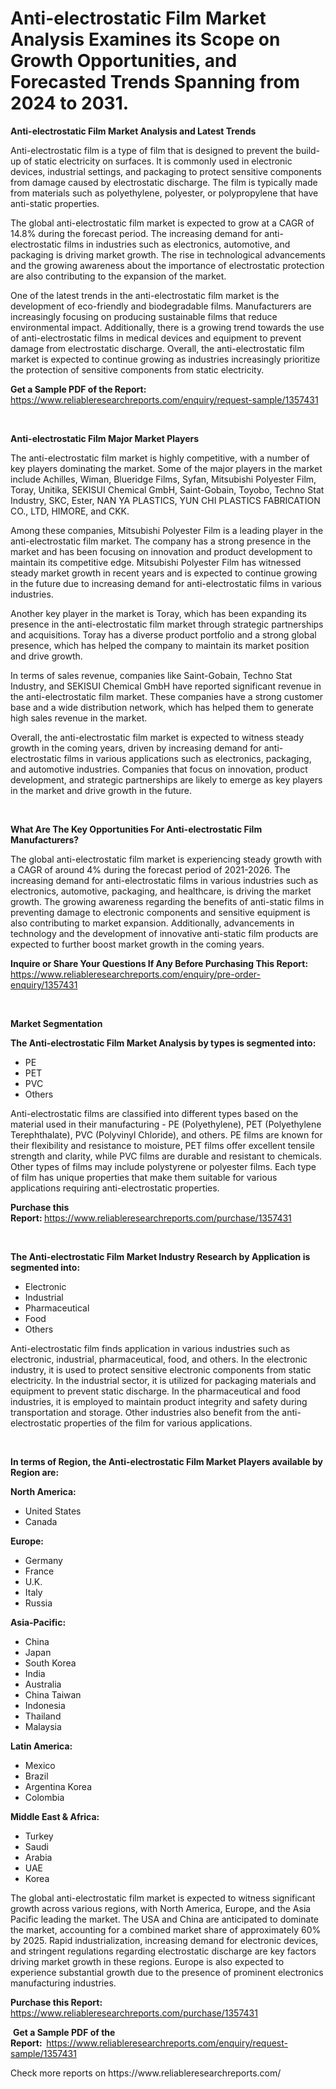 <p><h1>Anti-electrostatic Film Market Analysis Examines its Scope on Growth Opportunities, and Forecasted Trends Spanning from 2024 to 2031.</h1></p><p><strong>Anti-electrostatic Film Market Analysis and Latest Trends</strong></p>
<p><p>Anti-electrostatic film is a type of film that is designed to prevent the build-up of static electricity on surfaces. It is commonly used in electronic devices, industrial settings, and packaging to protect sensitive components from damage caused by electrostatic discharge. The film is typically made from materials such as polyethylene, polyester, or polypropylene that have anti-static properties.</p><p>The global anti-electrostatic film market is expected to grow at a CAGR of 14.8% during the forecast period. The increasing demand for anti-electrostatic films in industries such as electronics, automotive, and packaging is driving market growth. The rise in technological advancements and the growing awareness about the importance of electrostatic protection are also contributing to the expansion of the market.</p><p>One of the latest trends in the anti-electrostatic film market is the development of eco-friendly and biodegradable films. Manufacturers are increasingly focusing on producing sustainable films that reduce environmental impact. Additionally, there is a growing trend towards the use of anti-electrostatic films in medical devices and equipment to prevent damage from electrostatic discharge. Overall, the anti-electrostatic film market is expected to continue growing as industries increasingly prioritize the protection of sensitive components from static electricity.</p></p>
<p><strong>Get a Sample PDF of the Report:&nbsp;</strong> <a href="https://www.reliableresearchreports.com/enquiry/request-sample/1357431">https://www.reliableresearchreports.com/enquiry/request-sample/1357431</a></p>
<p>&nbsp;</p>
<p><strong>Anti-electrostatic Film Major Market Players</strong></p>
<p><p>The anti-electrostatic film market is highly competitive, with a number of key players dominating the market. Some of the major players in the market include Achilles, Wiman, Blueridge Films, Syfan, Mitsubishi Polyester Film, Toray, Unitika, SEKISUI Chemical GmbH, Saint-Gobain, Toyobo, Techno Stat Industry, SKC, Ester, NAN YA PLASTICS, YUN CHI PLASTICS FABRICATION CO., LTD, HIMORE, and CKK.</p><p>Among these companies, Mitsubishi Polyester Film is a leading player in the anti-electrostatic film market. The company has a strong presence in the market and has been focusing on innovation and product development to maintain its competitive edge. Mitsubishi Polyester Film has witnessed steady market growth in recent years and is expected to continue growing in the future due to increasing demand for anti-electrostatic films in various industries.</p><p>Another key player in the market is Toray, which has been expanding its presence in the anti-electrostatic film market through strategic partnerships and acquisitions. Toray has a diverse product portfolio and a strong global presence, which has helped the company to maintain its market position and drive growth.</p><p>In terms of sales revenue, companies like Saint-Gobain, Techno Stat Industry, and SEKISUI Chemical GmbH have reported significant revenue in the anti-electrostatic film market. These companies have a strong customer base and a wide distribution network, which has helped them to generate high sales revenue in the market.</p><p>Overall, the anti-electrostatic film market is expected to witness steady growth in the coming years, driven by increasing demand for anti-electrostatic films in various applications such as electronics, packaging, and automotive industries. Companies that focus on innovation, product development, and strategic partnerships are likely to emerge as key players in the market and drive growth in the future.</p></p>
<p>&nbsp;</p>
<p><strong>What Are The Key Opportunities For Anti-electrostatic Film Manufacturers?</strong></p>
<p><p>The global anti-electrostatic film market is experiencing steady growth with a CAGR of around 4% during the forecast period of 2021-2026. The increasing demand for anti-electrostatic films in various industries such as electronics, automotive, packaging, and healthcare, is driving the market growth. The growing awareness regarding the benefits of anti-static films in preventing damage to electronic components and sensitive equipment is also contributing to market expansion. Additionally, advancements in technology and the development of innovative anti-static film products are expected to further boost market growth in the coming years.</p></p>
<p><strong>Inquire or Share Your Questions If Any Before Purchasing This Report:</strong> <a href="https://www.reliableresearchreports.com/enquiry/pre-order-enquiry/1357431">https://www.reliableresearchreports.com/enquiry/pre-order-enquiry/1357431</a></p>
<p>&nbsp;</p>
<p><strong>Market Segmentation</strong></p>
<p><strong>The Anti-electrostatic Film Market Analysis by types is segmented into:</strong></p>
<p><ul><li>PE</li><li>PET</li><li>PVC</li><li>Others</li></ul></p>
<p><p>Anti-electrostatic films are classified into different types based on the material used in their manufacturing - PE (Polyethylene), PET (Polyethylene Terephthalate), PVC (Polyvinyl Chloride), and others. PE films are known for their flexibility and resistance to moisture, PET films offer excellent tensile strength and clarity, while PVC films are durable and resistant to chemicals. Other types of films may include polystyrene or polyester films. Each type of film has unique properties that make them suitable for various applications requiring anti-electrostatic properties.</p></p>
<p><strong>Purchase this Report:&nbsp;</strong><a href="https://www.reliableresearchreports.com/purchase/1357431">https://www.reliableresearchreports.com/purchase/1357431</a></p>
<p>&nbsp;</p>
<p><strong>The Anti-electrostatic Film Market Industry Research by Application is segmented into:</strong></p>
<p><ul><li>Electronic</li><li>Industrial</li><li>Pharmaceutical</li><li>Food</li><li>Others</li></ul></p>
<p><p>Anti-electrostatic film finds application in various industries such as electronic, industrial, pharmaceutical, food, and others. In the electronic industry, it is used to protect sensitive electronic components from static electricity. In the industrial sector, it is utilized for packaging materials and equipment to prevent static discharge. In the pharmaceutical and food industries, it is employed to maintain product integrity and safety during transportation and storage. Other industries also benefit from the anti-electrostatic properties of the film for various applications.</p></p>
<p>&nbsp;</p>
<p><strong>In terms of Region, the Anti-electrostatic Film Market Players available by Region are:</strong></p>
<p>
    <p> <strong> North America: </strong>
        <ul>
            <li>United States</li>
            <li>Canada</li>
        </ul>
        </p> 
    <p> <strong> Europe: </strong>
        <ul>
            <li>Germany</li>
            <li>France</li>
            <li>U.K.</li>
            <li>Italy</li>
            <li>Russia</li>
        </ul>
        </p> 
    <p> <strong> Asia-Pacific: </strong>
        <ul>
            <li>China</li>
            <li>Japan</li>
            <li>South Korea</li>
            <li>India</li>
            <li>Australia</li>
            <li>China Taiwan</li>
            <li>Indonesia</li>
            <li>Thailand</li>
            <li>Malaysia</li>
        </ul>
        </p> 
    <p> <strong> Latin America: </strong>
        <ul>
            <li>Mexico</li>
            <li>Brazil</li>
            <li>Argentina Korea</li>
            <li>Colombia</li>
        </ul>
        </p> 
    <p> <strong> Middle East & Africa: </strong>
        <ul>
            <li>Turkey</li>
            <li>Saudi</li>
            <li>Arabia</li>
            <li>UAE</li>
            <li>Korea</li>
        </ul>
    </p>
    </p>
<p><p>The global anti-electrostatic film market is expected to witness significant growth across various regions, with North America, Europe, and the Asia Pacific leading the market. The USA and China are anticipated to dominate the market, accounting for a combined market share of approximately 60% by 2025. Rapid industrialization, increasing demand for electronic devices, and stringent regulations regarding electrostatic discharge are key factors driving market growth in these regions. Europe is also expected to experience substantial growth due to the presence of prominent electronics manufacturing industries.</p></p>
<p><strong>Purchase this Report: </strong><a href="https://www.reliableresearchreports.com/purchase/1357431">https://www.reliableresearchreports.com/purchase/1357431</a></p>
<p>&nbsp;<strong>Get a Sample PDF of the Report:&nbsp;&nbsp;</strong><a href="https://www.reliableresearchreports.com/enquiry/request-sample/1357431">https://www.reliableresearchreports.com/enquiry/request-sample/1357431</a></p>
<p><strong></strong></p>
<p>Check more reports on https://www.reliableresearchreports.com/</p>